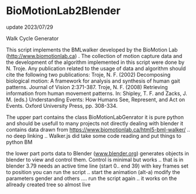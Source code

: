# BioMotionLab2Blender
update 2023/07/29

Walk Cycle Generator

This script implements the BMLwalker developed by the BioMotion Lab 
(http://www.biomotionlab.ca) . The collection of motion capture data and 
the development of the algorithm implemented in this script were done by 
N. Troje. Any publication related to the usage of data and algorithm 
should cite the following two publications:
Troje, N. F. (2002) Decomposing biological motion: A framework for 
analysis and synthesis of human gait patterns. Journal of Vision 2:371-387.
Troje, N. F. (2008) Retrieving information from human movement patterns. 
In: Shipley, T. F. and Zacks, J. M. (eds.) Understanding Events: How 
Humans See, Represent, and Act on Events. Oxford University Press, pp. 
308-334.

The upper part contains the class BioMotionLabGenrator
it is pure python and should be usefull to many projects not directly dealing with blender
it contains data drawn from https://www.biomotionlab.ca/html5-bml-walker/  .. no deep linking .. Walker.js 
did take some code reading and put things to python BM

the lower part ports data to Blender (www.blender.org) generates objects in blender to view and control them.
Control is minimal but works .. that is in blender 3.79 
needs an active time line  (start 0.. end 39) with key frames set to position
you can run the script .. start the animation (alt-a) 
modify the parameters gender and others  .... run the script again .. it works on the allready created tree
so almost live
